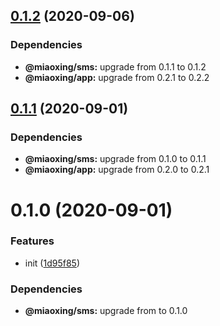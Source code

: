 ## [0.1.2](https://github.com/miaoxing/verify-code/compare/v0.1.1...v0.1.2) (2020-09-06)





### Dependencies

* **@miaoxing/sms:** upgrade from 0.1.1 to 0.1.2
* **@miaoxing/app:** upgrade from 0.2.1 to 0.2.2

## [0.1.1](https://github.com/miaoxing/verify-code/compare/v0.1.0...v0.1.1) (2020-09-01)





### Dependencies

* **@miaoxing/sms:** upgrade from 0.1.0 to 0.1.1
* **@miaoxing/app:** upgrade from 0.2.0 to 0.2.1

# 0.1.0 (2020-09-01)


### Features

* init ([1d95f85](https://github.com/miaoxing/verify-code/commit/1d95f8552f192c1b9c80a3efec06058cd3ff0ac7))





### Dependencies

* **@miaoxing/sms:** upgrade from  to 0.1.0
